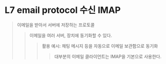 # L7 email protocol 수신 IMAP

> 이메일을 받아서 서버에 저장하는 프로토콜
>
> > 이메일을 여러 서버, 장치에 동기화할 수 있다.
> >
> > > 활용 예시: 채팅 메시지 등을 자동으로 이메일 보관함으로 동기화
> > >
> > > > 대부분의 이메일 클라이언트는 IMAP을 기본으로 사용한다.
